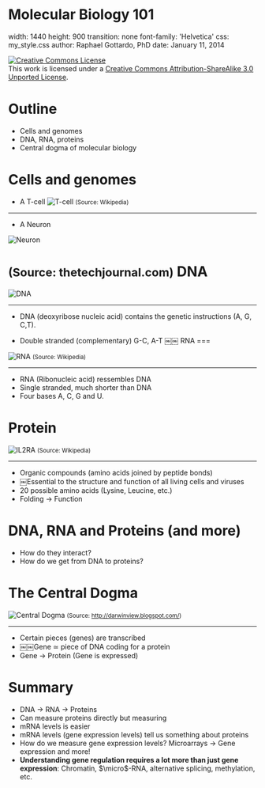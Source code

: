 Molecular Biology 101
========================================================
width: 1440
height: 900
transition: none
font-family: 'Helvetica'
css: my_style.css
author: Raphael Gottardo, PhD
date: January 11, 2014

<a rel="license" href="http://creativecommons.org/licenses/by-sa/3.0/deed.en_US"><img alt="Creative Commons License" style="border-width:0" src="http://i.creativecommons.org/l/by-sa/3.0/88x31.png" /></a><br /><tiny>This work is licensed under a <a rel="license" href="http://creativecommons.org/licenses/by-sa/3.0/deed.en_US">Creative Commons Attribution-ShareAlike 3.0 Unported License</tiny></a>.

<script type="text/javascript"
   src="http://cdn.mathjax.org/mathjax/latest/MathJax.js?config=TeX-AMS-MML_HTMLorMML"></script>

Outline
=======

- Cells and genomes
- DNA, RNA, proteins
- Central dogma of molecular biology

Cells and genomes
=================

- A T-cell
![T-cell](http://upload.wikimedia.org/wikipedia/commons/thumb/6/62/Healthy_Human_T_Cell.jpg/1200px-Healthy_Human_T_Cell.jpg)
<small>(Source: Wikipedia)</small>

---------------

- A Neuron

![Neuron](http://cdn.thetechjournal.com/wp-content/uploads/HLIC/798ace6285a8ef83e36ebc0667823b99.jpg)

<small>(Source: thetechjournal.com)</small>
DNA
===

![DNA](http://news.brown.edu/files/article_images/Senescence1.jpg)

---------

- DNA (deoxyribose nucleic acid) contains the genetic instructions (A, G, C,T).

- Double stranded (complementary)
G-C, A-T
￼￼
RNA
===

![RNA](http://upload.wikimedia.org/wikipedia/commons/d/d4/RNA-codons.png)
<small>(Source: Wikipedia)</small>

------

- RNA (Ribonucleic acid) ressembles DNA
- Single stranded, much shorter than DNA
- Four bases A, C, G and U.

Protein
=======

![IL2RA](http://upload.wikimedia.org/wikipedia/commons/9/98/Protein_IL2RA_PDB_1z92.png)
<small>(Source: Wikipedia)</small>

--------

- Organic compounds (amino acids joined by peptide bonds)
- ￼Essential to the structure and function of all living cells and viruses
- 20 possible amino acids (Lysine, Leucine, etc.)
- Folding → Function

DNA, RNA and Proteins (and more)
==============================

- How do they interact?
- How do we get from DNA to proteins?


The Central Dogma
=================

![Central Dogma](http://2.bp.blogspot.com/_d02IdL2kBZI/RqLBZhAbWfI/AAAAAAAAACU/RVZ8G85Kvyk/s1600/central+dogma+overview.jpg)
<small>(Source: http://darwinview.blogspot.com/)</small>

--------

- Certain pieces (genes) are transcribed
- ￼￼Gene ≃ piece of DNA coding for a protein
- Gene → Protein (Gene is expressed)

Summary
=======

- DNA → RNA → Proteins
- Can measure proteins directly but measuring
- mRNA levels is easier
- mRNA levels (gene expression levels) tell us something about proteins
- How do we measure gene expression levels? Microarrays → Gene expression and more!
- **Understanding gene regulation requires a lot more than just gene expression**: Chromatin, $\micro$-RNA, alternative splicing, methylation, etc.


